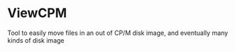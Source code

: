 # ViewCPM
Tool to easily move files in an out of CP/M disk image, and eventually many kinds of disk image
